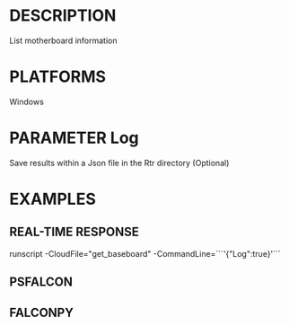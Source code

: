 # DESCRIPTION
List motherboard information

# PLATFORMS
Windows

# PARAMETER Log
Save results within a Json file in the Rtr directory (Optional)

# EXAMPLES

## REAL-TIME RESPONSE
runscript -CloudFile="get_baseboard" -CommandLine=\`\`\`'{"Log":true}'\`\`\`

## PSFALCON

## FALCONPY
